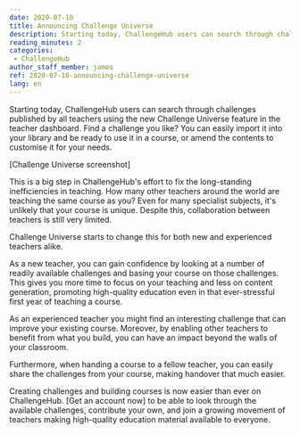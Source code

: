 ```yaml
---
date: 2020-07-10
title: Announcing Challenge Universe
description: Starting today, ChallengeHub users can search through challenges published by all teachers using the new _Challenge Universe_ feature
reading_minutes: 2
categories:
 - ChallengeHub
author_staff_member: james
ref: 2020-07-10-announcing-challenge-universe
lang: en
---
```


Starting today, ChallengeHub users can search through challenges published by all teachers using the new Challenge Universe feature in the teacher dashboard.
Find a challenge you like?
You can easily import it into your library and be ready to use it in a course,
or amend the contents to customise it for your needs.


\[Challenge Universe screenshot\]

This is a big step in ChallengeHub's effort to fix the long-standing inefficiencies in teaching.
How many other teachers around the world are teaching the same course as you?
Even for many specialist subjects, it's unlikely that your course is unique.
Despite this, collaboration between teachers is still very limited.

Challenge Universe starts to change this for both new and experienced teachers alike.

As a new teacher, 
you can gain confidence by looking at a number of readily available challenges
and basing your course on those challenges.
This gives you more time to focus on your teaching and less on content generation,
promoting high-quality education even in that ever-stressful first year of teaching a course.

As an experienced teacher you might find an interesting challenge that can improve your existing course.
Moreover, by enabling other teachers to benefit from what you build,
you can have an impact beyond the walls of your classroom.

Furthermore, when handing a course to a fellow teacher,
you can easily share the challenges from your course,
making handover that much easier.

Creating challenges and building courses is now easier than ever on ChallengeHub.
[Get an account now] to be able to look through the available challenges,
contribute your own,
and join a growing movement of teachers making high-quality education material available to everyone.
